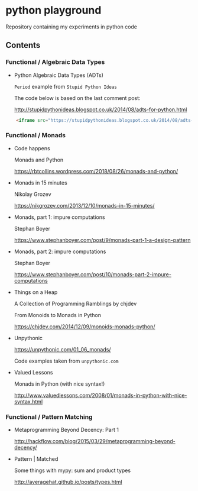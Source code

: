 # python playground

Repository containing my experiments in python code

## Contents

### Functional / Algebraic Data Types

* Python Algebraic Data Types (ADTs)

    `Period` example from `Stupid Python Ideas`

    The code below is based on the last comment post:

    http://stupidpythonideas.blogspot.co.uk/2014/08/adts-for-python.html

```html
    <iframe src="https://stupidpythonideas.blogspot.co.uk/2014/08/adts-for-python.html" height="500" width="500"></iframe>
```

### Functional / Monads

* Code happens

    Monads and Python

    https://rbtcollins.wordpress.com/2018/08/26/monads-and-python/

* Monads in 15 minutes

    Nikolay Grozev

    https://nikgrozev.com/2013/12/10/monads-in-15-minutes/

* Monads, part 1: impure computations

    Stephan Boyer

    https://www.stephanboyer.com/post/9/monads-part-1-a-design-pattern

* Monads, part 2: impure computations

    Stephan Boyer

    https://www.stephanboyer.com/post/10/monads-part-2-impure-computations

* Things on a Heap

    A Collection of Programming Ramblings by chjdev

    From Monoids to Monads in Python

    https://chjdev.com/2014/12/09/monoids-monads-python/

* Unpythonic

    https://unpythonic.com/01_06_monads/

    Code examples taken from `unpythonic.com`

* Valued Lessons

    Monads in Python (with nice syntax!)

    http://www.valuedlessons.com/2008/01/monads-in-python-with-nice-syntax.html

### Functional / Pattern Matching

* Metaprogramming Beyond Decency: Part 1

    http://hackflow.com/blog/2015/03/29/metaprogramming-beyond-decency/

* Pattern | Matched

    Some things with mypy: sum and product types

    http://averagehat.github.io/posts/types.html
